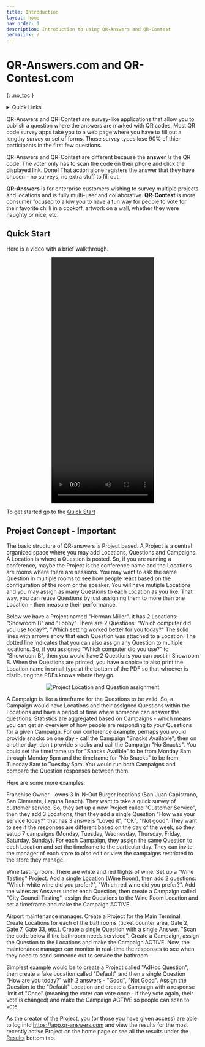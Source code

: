 ```yaml
---
title: Introduction
layout: home
nav_order: 1
description: Introduction to using QR-Answers and QR-Contest
permalink: /
---
```

<div class="sticky-gotop">
<span class="inline-icon"><i class="fa-solid fa-arrow-up"></i></span>
</div>

# QR-Answers.com and QR-Contest.com
{: .no_toc }

<div class="sticky-gotop">
<span class="inline-icon"><i class="fa-solid fa-arrow-up"></i></span>
</div>
<div class="sticky-right">
<details markdown="block">
  <summary>
    Quick Links
  </summary>
  {: .text-delta }
- Quick Links
{: toc}
</details>
</div>

QR-Answers and QR-Contest are survey-like applications that allow you to publish a question where the answers are marked with QR codes.  Most QR code survey apps take you to a web page where you have to fill out a lengthy survey or set of forms.  Those survey types lose 90% of thier participants in the first few questions.

QR-Answers and QR-Contest are different because the **answer** *is* the QR code.  The voter only has to scan the code on their phone and click the displayed link. Done!  That action alone registers the answer that they have chosen - no surveys, no extra stuff to fill out.

 **QR-Answers** is for enterprise customers wishing to survey multiple projects and locations and is fully multi-user and collaborative.  **QR-Contest** is more consumer focused to allow you to have a fun way for people to vote for their favorite chilli in a cookoff, artwork on a wall, whether they were naughty or nice, etc.

## Quick Start
Here is a video with a brief walkthrough. 
<p align="center" class="screen-shot">
<video width="268" height="640" controls>s
  <source src="">
</video>
</p>

To get started go to the [Quick Start](docs/quickstart)

## Project Concept - Important
The basic structure of QR-answers is Project based.  A Project is a central organized space where you may add Locations, Questions and Campaigns.  A Location is where a Question is posted.  So, if you are running a conference, maybe the Project is the conference name and the Locations are rooms where there are sessions.  You may want to ask the same Question in multiple rooms to see how people react based on the configuration of the room or the speaker.  You will have mutiple Locations and you may assign as many Questions to each Location as you like.  That way, you can reuse Questions by just assigning them to more than one Location - then measure their performance.  

Below we have a Project named "Herman Miller".
It has 2 Locations: "Showroom B" and "Lobby"
There are 2 Questions:  "Which computer did you use today?", "Which setting worked better for you today?"
The solid lines with arrows show that each Question was attached to a Location.  The dotted line indicates that you can also assign any Question to multiple locations.  So, if you assigned "Which computer did you use?" to "Showroom B", then you would have 2 Questions you can post in Showroom B.  When the Questions are printed, you have a choice to also print the Location name in small type at the bottom of the PDF so that whoever is disributing the PDFs knows where they go.

   <p align="center" class="screen-shot">
   <img class="image-border" alt="Project Location and Question assignment" src="../../assets/images/proj_show_lobby.png">
   </p>


A Campaign is like a timeframe for the Questions to be valid.  So, a Campaign would have Locations and their assigned Questions within the Locations and have a period of time where someone can answer the questions.  Statistics are aggregated based on Campaigns - which means you can get an overview of how people are responding to your Questions for a given Campaign.  For our conference example, perhaps you would provide snacks on one day - call the Campaign "Snacks Available"; then on another day, don't provide snacks and call the Campaign "No Snacks".  You could set the timeframe up for "Snacks Availble" to be from Monday 8am through Monday 5pm and the timeframe for "No Snacks" to be from Tuesday 8am to Tuesday 5pm.  You would run both Campaigns and compare the Question responses between them.

Here are some more examples:

Franchise Owner - owns 3 In-N-Out Burger locations (San Juan Capistrano, San Clemente, Laguna Beach).  They want to take a quick survey of customer service.  So, they set up a new Project called "Customer Service", then they add 3 Locations; then they add a single Question "How was your service today?" that has 3 answers "Loved it", "OK", "Not good".  They want to see if the responses are different based on the day of the week, so they setup 7 campaigns (Monday, Tuesday, Wednesday, Thursday, Friday, Saturday, Sunday).  For each Campaign, they assign the same Question to each Location and set the timeframe to the particular day.  They can invite the manager of each store to also edit or view the campaigns restricted to the store they manage.

Wine tasting room.  There are white and red flights of wine.  Set up a "Wine Tasting" Project.  Add a single Location (Wine Room), then add 2 questions:  "Which white wine did you prefer?", "Which red wine did you prefer?".   Add the wines as Answers under each Question, then create a Campaign called "City Council Tasting", assign the Questions to the Wine Room Location and set a timeframe and make the Campaign ACTIVE.

Airport maintenance manager.  Create a Project for the Main Terminal.  Create Locations for each of the bathrooms (ticket counter area, Gate 2, Gate 7, Gate 33, etc.).  Create a single Question with a single Answer.  "Scan the code below if the bathroom needs serviced".  Create a Campaign, assign the Question to the Locations and make the Campaign ACTIVE. Now, the maintenance manager can monitor in real-time the responses to see when they need to send someone out to service the bathroom.

Simplest example would be to create a Project called "AdHoc Question", then create a fake Location called "Default" and then a single Question "How are you today?" with 2 answers - "Good", "Not Good".  Assign the Question to the "Default" Location and create a Campaign with a response limit of "Once" (meaning the voter can vote once - if they vote again, their vote is changed) and make the Campaign ACTIVE so people can scan to vote.


As the creator of the Project, you (or those you have given access) are able to log into https://app.qr-answers.com and view the results for the most recently active Project on the home page or see all the results under the [Results](docs/results) bottom tab.
